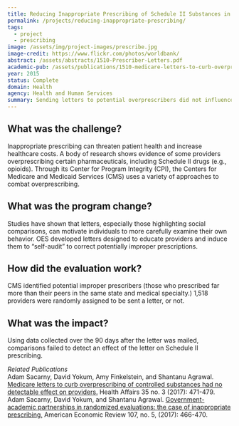 ```yaml
---
title: Reducing Inappropriate Prescribing of Schedule II Substances in Medicare Part D
permalink: /projects/reducing-inappropriate-prescribing/
tags: 
  - project
  - prescribing
image: /assets/img/project-images/prescribe.jpg
image-credit: https://www.flickr.com/photos/worldbank/
abstract: /assets/abstracts/1510-Prescriber-Letters.pdf
academic-pub: /assets/publications/1510-medicare-letters-to-curb-overprescribing.pdf
year: 2015
status: Complete
domain: Health
agency: Health and Human Services
summary: Sending letters to potential overprescribers did not influence Schedule II prescribing activities.
---
```

## What was the challenge?

Inappropriate prescribing can threaten patient health and increase healthcare costs. A body of research shows evidence of some providers overprescribing certain pharmaceuticals, including Schedule II drugs (e.g., opioids). Through its Center for Program Integrity (CPI), the Centers for Medicare and Medicaid Services (CMS) uses a variety of approaches to combat overprescribing.

## What was the program change?

Studies have shown that letters, especially those highlighting social comparisons, can motivate individuals to more carefully examine their own behavior. OES developed letters designed to educate providers and induce them to “self-audit” to correct potentially improper prescriptions.

## How did the evaluation work?

CMS identified potential improper prescribers (those who prescribed far more than their peers in the same state and medical specialty.) 1,518 providers were randomly assigned to be sent a letter, or not. 

## What was the impact?

Using data collected over the 90 days after the letter was mailed, comparisons failed to detect an effect of the letter on Schedule II prescribing.

<i> Related Publications</i>
<br>
Adam Sacarny, David Yokum, Amy Finkelstein, and Shantanu Agrawal. <a href="https://www.healthaffairs.org/doi/10.1377/hlthaff.2015.1025">Medicare letters to curb overprescribing of controlled substances had no detectable effect on providers.</a> Health Affairs 35 no. 3 (2017): 471-479. 
<br>
Adam Sacarny, David Yokum, and Shantanu Agrawal. <a href="https://www.aeaweb.org/articles?id=10.1257/aer.p20171061">Government-academic partnerships in randomized evaluations: the case of inappropriate prescribing,</a> American Economic Review 107, no. 5, (2017): 466-470.	
